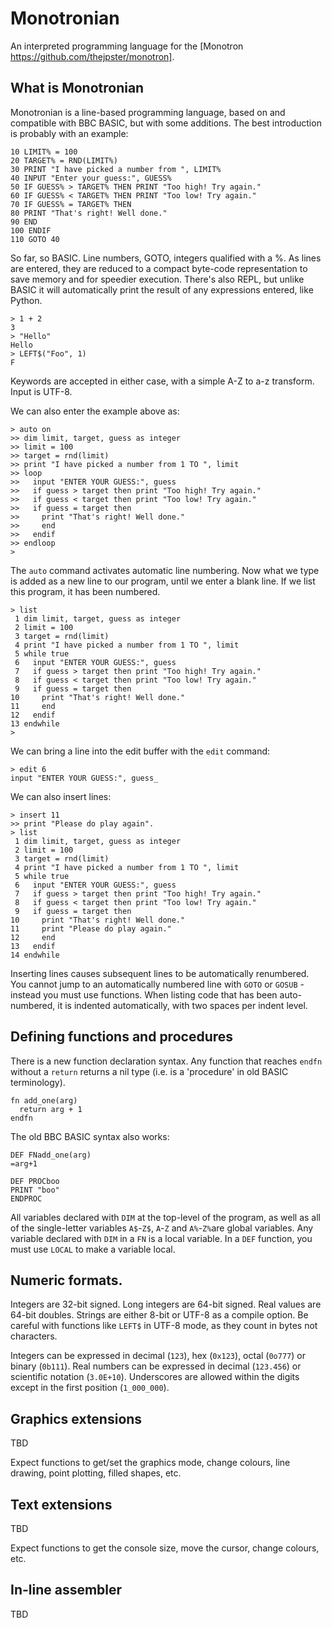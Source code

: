 # Monotronian

An interpreted programming language for the [Monotron https://github.com/thejpster/monotron].

## What is Monotronian

Monotronian is a line-based programming language, based on and compatible with BBC BASIC, but with some additions. The best introduction is probably with an example:

```
10 LIMIT% = 100
20 TARGET% = RND(LIMIT%)
30 PRINT "I have picked a number from ", LIMIT%
40 INPUT "Enter your guess:", GUESS%
50 IF GUESS% > TARGET% THEN PRINT "Too high! Try again."
60 IF GUESS% < TARGET% THEN PRINT "Too low! Try again."
70 IF GUESS% = TARGET% THEN
80 PRINT "That's right! Well done."
90 END
100 ENDIF
110 GOTO 40
```

So far, so BASIC. Line numbers, GOTO, integers qualified with a %. As lines are entered, they are reduced to a compact byte-code representation to save memory and for speedier execution. There's also REPL, but unlike BASIC it will automatically print the result of any expressions entered, like Python.

```
> 1 + 2
3
> "Hello"
Hello
> LEFT$("Foo", 1)
F
```

Keywords are accepted in either case, with a simple A-Z to a-z transform. Input is UTF-8.

We can also enter the example above as:

```
> auto on
>> dim limit, target, guess as integer
>> limit = 100
>> target = rnd(limit)
>> print "I have picked a number from 1 TO ", limit
>> loop
>>   input "ENTER YOUR GUESS:", guess
>>   if guess > target then print "Too high! Try again."
>>   if guess < target then print "Too low! Try again."
>>   if guess = target then
>>     print "That's right! Well done."
>>     end
>>   endif
>> endloop
>
```
The `auto` command activates automatic line numbering. Now what we type is added as a new line to our program, until we enter a blank line. If we list this program, it has been numbered.

```
> list
 1 dim limit, target, guess as integer
 2 limit = 100
 3 target = rnd(limit)
 4 print "I have picked a number from 1 TO ", limit
 5 while true
 6   input "ENTER YOUR GUESS:", guess
 7   if guess > target then print "Too high! Try again."
 8   if guess < target then print "Too low! Try again."
 9   if guess = target then
10     print "That's right! Well done."
11     end
12   endif
13 endwhile
>
```

We can bring a line into the edit buffer with the `edit` command:

```
> edit 6
input "ENTER YOUR GUESS:", guess_
```

We can also insert lines:

```
> insert 11
>> print "Please do play again".
> list
 1 dim limit, target, guess as integer
 2 limit = 100
 3 target = rnd(limit)
 4 print "I have picked a number from 1 TO ", limit
 5 while true
 6   input "ENTER YOUR GUESS:", guess
 7   if guess > target then print "Too high! Try again."
 8   if guess < target then print "Too low! Try again."
 9   if guess = target then
10     print "That's right! Well done."
11     print "Please do play again."
12     end
13   endif
14 endwhile
```

Inserting lines causes subsequent lines to be automatically renumbered. You cannot jump to an automatically numbered line with `GOTO` or `GOSUB` - instead you must use functions. When listing code that has been auto-numbered, it is indented automatically, with two spaces per indent level.

## Defining functions and procedures

There is a new function declaration syntax. Any function that reaches `endfn` without a `return` returns a nil type (i.e. is a 'procedure' in old BASIC terminology).

```
fn add_one(arg)
  return arg + 1
endfn
```

The old BBC BASIC syntax also works:

```
DEF FNadd_one(arg)
=arg+1

DEF PROCboo
PRINT "boo"
ENDPROC
```

All variables declared with `DIM` at the top-level of the program, as well as all of the single-letter variables `A$`-`Z$`, `A`-`Z` and `A%`-`Z%`are global variables. Any variable declared with `DIM` in a `FN` is a local variable. In a `DEF` function, you must use `LOCAL` to make a variable local.

## Numeric formats.

Integers are 32-bit signed. Long integers are 64-bit signed. Real values are 64-bit doubles. Strings are either 8-bit or UTF-8 as a compile option. Be careful with functions like `LEFT$` in UTF-8 mode, as they count in bytes not characters.

Integers can be expressed in decimal (`123`), hex (`0x123`), octal (`0o777`) or binary (`0b111`). Real numbers can be expressed in decimal (`123.456`) or scientific notation (`3.0E+10`). Underscores are allowed within the digits except in the first position (`1_000_000`).

## Graphics extensions

TBD

Expect functions to get/set the graphics mode, change colours, line drawing, point plotting, filled shapes, etc.

## Text extensions

TBD

Expect functions to get the console size, move the cursor, change colours, etc.

## In-line assembler

TBD

